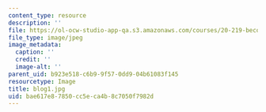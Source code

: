 ```yaml
---
content_type: resource
description: ''
file: https://ol-ocw-studio-app-qa.s3.amazonaws.com/courses/20-219-becoming-the-next-bill-nye-writing-and-hosting-the-educational-show-january-iap-2015/bae617e87850cc5eca4b8c7050f7982d_blog1.jpg
file_type: image/jpeg
image_metadata:
  caption: ''
  credit: ''
  image-alt: ''
parent_uid: b923e518-c6b9-9f57-0dd9-04b61083f145
resourcetype: Image
title: blog1.jpg
uid: bae617e8-7850-cc5e-ca4b-8c7050f7982d
---
```

